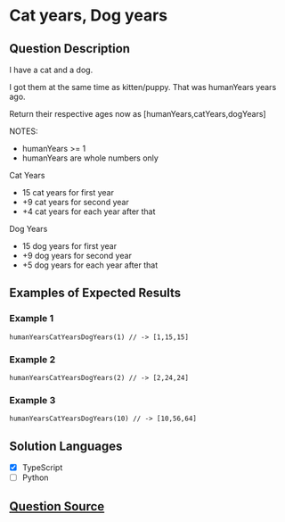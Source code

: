 # Cat years, Dog years

## Question Description

I have a cat and a dog.

I got them at the same time as kitten/puppy. That was humanYears years ago.

Return their respective ages now as [humanYears,catYears,dogYears]

NOTES:

- humanYears >= 1
- humanYears are whole numbers only

Cat Years

- 15 cat years for first year
- +9 cat years for second year
- +4 cat years for each year after that

Dog Years

- 15 dog years for first year
- +9 dog years for second year
- +5 dog years for each year after that

## Examples of Expected Results

### Example 1

```
humanYearsCatYearsDogYears(1) // -> [1,15,15]
```

### Example 2

```
humanYearsCatYearsDogYears(2) // -> [2,24,24]
```

### Example 3

```
humanYearsCatYearsDogYears(10) // -> [10,56,64]
```

## Solution Languages

- [x] TypeScript
- [ ] Python

## [Question Source](https://www.codewars.com/kata/5a6663e9fd56cb5ab800008b/train/typescript)
